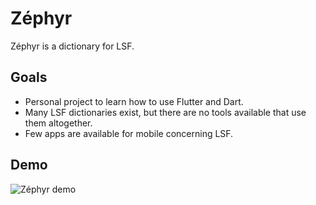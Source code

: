 # Zéphyr

Zéphyr is a dictionary for LSF.

## Goals

* Personal project to learn how to use Flutter and Dart.
* Many LSF dictionaries exist, but there are no tools available that use them altogether.
* Few apps are available for mobile concerning LSF.

## Demo

![Zéphyr demo](https://i.imgur.com/mvmbIwa.gif)
